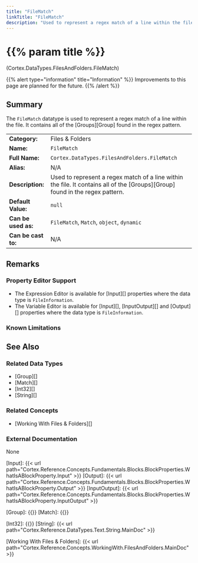 ```yaml
---
title: "FileMatch"
linkTitle: "FileMatch"
description: "Used to represent a regex match of a line within the file. It contains all of the groups found in the regex pattern."
---
```


# {{% param title %}}

<p class="namespace">(Cortex.DataTypes.FilesAndFolders.FileMatch)</p>

{{% alert type="information" title="Information" %}} Improvements to this page are planned for the future. {{% /alert %}}

## Summary

The `FileMatch` datatype is used to represent a regex match of a line within the file. It contains all of the [Groups][Group] found in the regex pattern.

| | |
|-|-|
| **Category:**          | Files & Folders                                                      |
| **Name:**              | `FileMatch`                                                        |
| **Full Name:**         | `Cortex.DataTypes.FilesAndFolders.FileMatch`                                                 |
| **Alias:**             | N/A |
| **Description:**       | Used to represent a regex match of a line within the file. It contains all of the [Groups][Group] found in the regex pattern. |
| **Default Value:**     | `null` |
| **Can be used as:**    | `FileMatch`, `Match`, `object`, `dynamic` |
| **Can be cast to:**    | N/A |

## Remarks

### Property Editor Support

- The Expression Editor is available for [Input][] properties where the data type is `FileInformation`.
- The Variable Editor is available for [Input][], [InputOutput][] and [Output][] properties where the data type is `FileInformation`.

### Known Limitations

## See Also

### Related Data Types

- [Group][]
- [Match][]
- [Int32][]
- [String][]

### Related Concepts

- [Working With Files & Folders][]

### External Documentation

None

[Input]: {{< url path="Cortex.Reference.Concepts.Fundamentals.Blocks.BlockProperties.WhatIsABlockProperty.Input" >}}
[Output]: {{< url path="Cortex.Reference.Concepts.Fundamentals.Blocks.BlockProperties.WhatIsABlockProperty.Output" >}}
[InputOutput]: {{< url path="Cortex.Reference.Concepts.Fundamentals.Blocks.BlockProperties.WhatIsABlockProperty.InputOutput" >}}

[Group]: {{<url path="Cortex.Reference.DataTypes.Text.Regex.Group.MainDoc">}}
[Match]: {{<url path="Cortex.Reference.DataTypes.Text.Regex.Match.MainDoc">}}

[Int32]: {{<url path="Cortex.Reference.DataTypes.Numbers.Int32.MainDoc">}}
[String]: {{< url path="Cortex.Reference.DataTypes.Text.String.MainDoc" >}}

[Working With Files & Folders]: {{< url path="Cortex.Reference.Concepts.WorkingWith.FilesAndFolders.MainDoc" >}}
